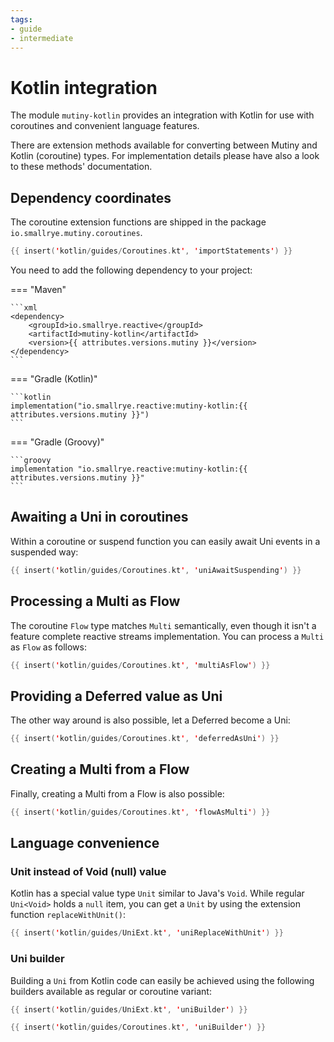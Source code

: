 ```yaml
---
tags:
- guide
- intermediate
---
```


# Kotlin integration

The module `mutiny-kotlin` provides an integration with Kotlin for use with coroutines and convenient language features.

There are extension methods available for converting between Mutiny and Kotlin (coroutine) types.
For implementation details please have also a look to these methods' documentation.

## Dependency coordinates

The coroutine extension functions are shipped in the package `io.smallrye.mutiny.coroutines`.

```kotlin linenums="1"
{{ insert('kotlin/guides/Coroutines.kt', 'importStatements') }}
```

You need to add the following dependency to your project:

=== "Maven"

    ```xml
    <dependency>
        <groupId>io.smallrye.reactive</groupId>
        <artifactId>mutiny-kotlin</artifactId>
        <version>{{ attributes.versions.mutiny }}</version>
    </dependency>
    ```

=== "Gradle (Kotlin)"

    ```kotlin
    implementation("io.smallrye.reactive:mutiny-kotlin:{{ attributes.versions.mutiny }}")
    ```

=== "Gradle (Groovy)"

    ```groovy
    implementation "io.smallrye.reactive:mutiny-kotlin:{{ attributes.versions.mutiny }}"
    ```

## Awaiting a Uni in coroutines

Within a coroutine or suspend function you can easily await Uni events in a suspended way:

```kotlin linenums="1"
{{ insert('kotlin/guides/Coroutines.kt', 'uniAwaitSuspending') }}
```

## Processing a Multi as Flow

The coroutine `Flow` type matches `Multi` semantically, even though it isn't a feature complete reactive streams implementation.
You can process a `Multi` as `Flow` as follows:

```kotlin linenums="1"
{{ insert('kotlin/guides/Coroutines.kt', 'multiAsFlow') }}
```

## Providing a Deferred value as Uni

The other way around is also possible, let a Deferred become a Uni:

```kotlin linenums="1"
{{ insert('kotlin/guides/Coroutines.kt', 'deferredAsUni') }}
```

## Creating a Multi from a Flow

Finally, creating a Multi from a Flow is also possible:

```kotlin linenums="1"
{{ insert('kotlin/guides/Coroutines.kt', 'flowAsMulti') }}
```

## Language convenience

### Unit instead of Void (null) value

Kotlin has a special value type `Unit` similar to Java's `Void`.
While regular `Uni<Void>` holds a `null` item, you can get a `Unit` by using the extension function `replaceWithUnit()`:

```kotlin linenums="1"
{{ insert('kotlin/guides/UniExt.kt', 'uniReplaceWithUnit') }}
```

### Uni builder

Building a `Uni` from Kotlin code can easily be achieved using the following builders available as regular or coroutine variant:

```kotlin linenums="1"
{{ insert('kotlin/guides/UniExt.kt', 'uniBuilder') }}
```

```kotlin linenums="1"
{{ insert('kotlin/guides/Coroutines.kt', 'uniBuilder') }}
```
